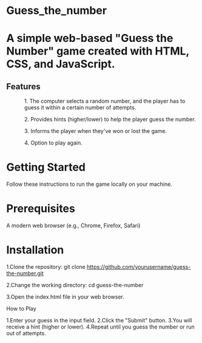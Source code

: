<h1>Guess_the_number<h1>
  
<p>A simple web-based "Guess the Number" game created with HTML, CSS, and JavaScript.<p></p>

<h2>Features</h2>
<ul>
  <ol>1. The computer selects a random number, and the player has to guess it within a certain number of attempts.</ol>
  <ol>2. Provides hints (higher/lower) to help the player guess the number.</ol>
  <ol>3. Informs the player when they've won or lost the game.</ol>
  <ol>4. Option to play again.</ol>
</ul>

# Getting Started
Follow these instructions to run the game locally on your machine.

# Prerequisites
A modern web browser (e.g., Chrome, Firefox, Safari) 

# Installation
1.Clone the repository:
git clone https://github.com/yourusername/guess-the-number.git

2.Change the working directory:
cd guess-the-number

3.Open the index.html file in your web browser.


How to Play

1.Enter your guess in the input field.
2.Click the "Submit" button.
3.You will receive a hint (higher or lower).
4.Repeat until you guess the number or run out of attempts.
